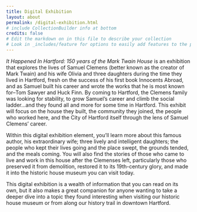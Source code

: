 ```yaml
---
title: Digital Exhibition
layout: about
permalink: /digital-exhibition.html
# include CollectionBuilder info at bottom
credits: false
# Edit the markdown on in this file to describe your collection
# Look in _includes/feature for options to easily add features to the page
---
```


*It Happened In Hartford: 150 years of the Mark Twain House* is an exhibition that explores the lives of Samuel Clemens (better known as the creator of Mark Twain) and his wife Olivia and three daughters during the time they lived in Hartford, fresh on the success of his first book Innocents Abroad, and as Samuel built his career and wrote the works that he is most known for–Tom Sawyer and Huck Finn. By coming to Hartford, the Clemens family was looking for stability, to grow Samuel’s career and climb the social ladder…and they found all and more for some time in Hartford. This exhibit will  focus on the house they built, the community they joined, the people who worked here, and the City of Hartford itself through the lens of Samuel Clemens’ career. 

Within this digital exhibition element, you’ll learn more about this famous author, his extraordinary wife; three lively and intelligent daughters; the people who kept their lives going and the place swept, the grounds tended, and the meals coming. You will also find the stories of those who came to live and work in this house after the Clemenses left, particularly those who preserved it from demolition, restored it to its 19th-century glory, and made it into the historic house museum you can visit today. 

This digital exhibition is a wealth of information that you can read on its own, but it also makes a great companion for anyone wanting to take a deeper dive into a topic they found interesting when visiting our historic house museum or from along our history trail in downtown Hartford.
